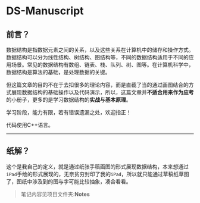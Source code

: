 # DS-Manuscript
## 前言？

数据结构是指数据元素之间的关系，以及这些关系在计算机中的储存和操作方式。数据结构可以分为线性结构、树结构、图结构等，不同的数据结构适用于不同的应用场景。常见的数据结构有数组、链表、栈、队列、树、图等。在计算机科学中，数据结构是算法的基础，是处理数据的关键。

但这篇文章的目的不在于去扣很多的理论内容，而是直截了当的通过画图结合的方式展现数据结构的基础操作以及代码演示，所以，这篇文章并**不适合用来作为应考**的小册子，更多的是学习数据结构的**实战与基本原理**。

学习阶段，能力有限，若有错误遗漏之处，欢迎指正！

代码使用C++语言。

****

## 纸解？

这个是我自己的定义，就是通过纸张手稿画图的形式展现数据结构，本来想通过`iPad`手绘的形式展现的，无奈贫穷封印了我的`iPad`，所以就只能通过草稿纸草图了，图纸中涉及到的图与字可能比较抽象，凑合看看。

> 笔记内容见项目文件夹:**Notes**
